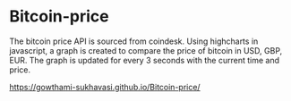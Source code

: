 # Bitcoin-price

The bitcoin price API is sourced from coindesk.
Using highcharts in javascript, a graph is created to compare the price of bitcoin in USD, GBP, EUR.
The graph is updated for every 3 seconds with the current time and price.

https://gowthami-sukhavasi.github.io/Bitcoin-price/
